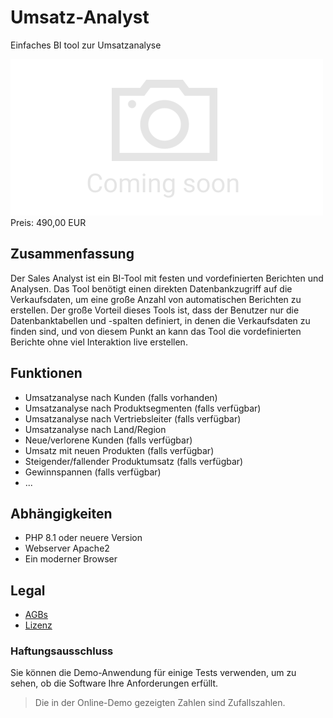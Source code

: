 # Umsatz-Analyst

Einfaches BI tool zur Umsatzanalyse

<div class="splash">
    <img alt="Splash" src="/tpl/img/placeholder_splash.png">
    <div class="price">Preis: 490,00 EUR</div>
    <div class="purchase">
        <!--<a class="button" href="#">Demo</a>
        <a class="button" href="#">Buy</a>-->
    </div>
</div>

## Zusammenfassung

Der Sales Analyst ist ein BI-Tool mit festen und vordefinierten Berichten und Analysen. Das Tool benötigt einen direkten Datenbankzugriff auf die Verkaufsdaten, um eine große Anzahl von automatischen Berichten zu erstellen. Der große Vorteil dieses Tools ist, dass der Benutzer nur die Datenbanktabellen und -spalten definiert, in denen die Verkaufsdaten zu finden sind, und von diesem Punkt an kann das Tool die vordefinierten Berichte ohne viel Interaktion live erstellen.

## Funktionen

* Umsatzanalyse nach Kunden (falls vorhanden)
* Umsatzanalyse nach Produktsegmenten (falls verfügbar)
* Umsatzanalyse nach Vertriebsleiter (falls verfügbar)
* Umsatzanalyse nach Land/Region
* Neue/verlorene Kunden (falls verfügbar)
* Umsatz mit neuen Produkten (falls verfügbar)
* Steigender/fallender Produktumsatz (falls verfügbar)
* Gewinnspannen (falls verfügbar)
* ...

## Abhängigkeiten

* PHP 8.1 oder neuere Version
* Webserver Apache2
* Ein moderner Browser

## Legal

* [AGBs](/de/terms)
* [Lizenz](https://github.com/Karaka-Management/OCRImageOptimizerApp/blob/master/LICENSE.txt)

### Haftungsausschluss

Sie können die Demo-Anwendung für einige Tests verwenden, um zu sehen, ob die Software Ihre Anforderungen erfüllt.

> Die in der Online-Demo gezeigten Zahlen sind Zufallszahlen.
